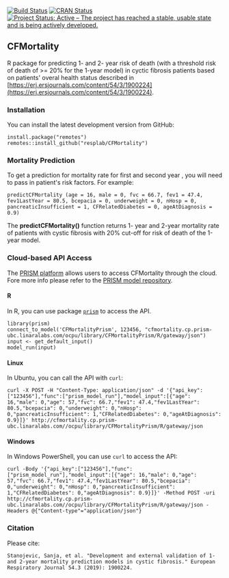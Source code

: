 [![Build Status](https://travis-ci.org/resplab/CFMortality.svg?branch=master)](https://travis-ci.org/resplab/CFMortality)
[![CRAN Status](https://www.r-pkg.org/badges/version/CFMortality)](https://cran.r-project.org/web/packages/CFMortality/index.html)
[![Project Status: Active – The project has reached a stable, usable state and is being actively developed.](https://www.repostatus.org/badges/latest/active.svg)](https://www.repostatus.org/#active)

## CFMortality
R package for predicting 1- and 2- year risk of death (with  a threshold risk of death of >= 20% for the 1-year model) in cyctic fibrosis patients based on patients' overal health status described in [https://erj.ersjournals.com/content/54/3/1900224](https://erj.ersjournals.com/content/54/3/1900224).


### Installation
You can install the latest development version from GitHub:

```
install.package("remotes")
remotes::install_github("resplab/CFMortality")
```

### Mortality Prediction

To get a prediction for mortality rate for first and second year , you will need to pass in patient's risk factors. For example: 

```
predictCFMortality (age = 16, male = 0, fvc = 66.7, fev1 = 47.4, fev1LastYear = 80.5, bcepacia = 0, underweight = 0, nHosp = 0, pancreaticInsufficient = 1, CFRelatedDiabetes = 0, ageAtDiagnosis = 0.9)

```

The **predictCFMortality()** function returns 1- year and 2-year mortality rate of patients with cystic fibrosis with 20% cut-off for risk of death of the 1-year model.

### Cloud-based API Access
The [PRISM platform](http://prism.resp.core.ubc.ca) allows users to access CFMortality through the cloud. Fore more info please refer to the [PRISM model repository](http://resp.core.ubc.ca/ipress/prism).

#### R

In R, you can use package [`prism`](https://github.com/resplab/prism) to access the API.

```
library(prism)
connect_to_model('CFMortalityPrism', 123456, "cfmortality.cp.prism-ubc.linaralabs.com/ocpu/library/CFMortalityPrism/R/gateway/json")
input <- get_default_input()
model_run(input)
```

#### Linux

In Ubuntu, you can call the API with `curl`:

```
curl -X POST -H "Content-Type: application/json" -d '{"api_key":["123456"],"func":["prism_model_run"],"model_input":[{"age": 16,"male": 0,"age": 57,"fvc": 66.7,"fev1": 47.4,"fev1LastYear": 80.5,"bcepacia": 0,"underweight": 0,"nHosp": 0,"pancreaticInsufficient": 1,"CFRelatedDiabetes": 0,"ageAtDiagnosis": 0.9}]}' http://cfmortality.cp.prism-ubc.linaralabs.com//ocpu/library/CFMortalityPrism/R/gateway/json
```

#### Windows

In Windows PowerShell, you can use `curl` to access the API:

```
curl -Body '{"api_key":["123456"],"func":["prism_model_run"],"model_input":[{"age": 16,"male": 0,"age": 57,"fvc": 66.7,"fev1": 47.4,"fev1LastYear": 80.5,"bcepacia": 0,"underweight": 0,"nHosp": 0,"pancreaticInsufficient": 1,"CFRelatedDiabetes": 0,"ageAtDiagnosis": 0.9}]}' -Method POST -uri http://cfmortality.cp.prism-ubc.linaralabs.com//ocpu/library/CFMortalityPrism/R/gateway/json -Headers @{"Content-type"="application/json"}
```


### Citation

Please cite: 

```
Stanojevic, Sanja, et al. "Development and external validation of 1-and 2-year mortality prediction models in cystic fibrosis." European Respiratory Journal 54.3 (2019): 1900224.
```
